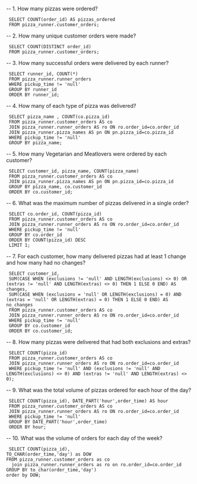 -- 1. How many pizzas were ordered?
     
     SELECT COUNT(order_id) AS pizzas_ordered 
     FROM pizza_runner.customer_orders;

-- 2. How many unique customer orders were made?

     SELECT COUNT(DISTINCT order_id) 
     FROM pizza_runner.customer_orders;

-- 3. How many successful orders were delivered by each runner?

     SELECT runner_id, COUNT(*) 
     FROM pizza_runner.runner_orders 
     WHERE pickup_time != 'null' 
     GROUP BY runner_id 
     ORDER BY runner_id;

-- 4. How many of each type of pizza was delivered?

     SELECT pizza_name , COUNT(co.pizza_id) 
     FROM pizza_runner.customer_orders AS co
     JOIN pizza_runner.runner_orders AS ro ON ro.order_id=co.order_id
     JOIN pizza_runner.pizza_names AS pn ON pn.pizza_id=co.pizza_id
     WHERE pickup_time != 'null'
     GROUP BY pizza_name;
     
-- 5. How many Vegetarian and Meatlovers were ordered by each customer?
     
     SELECT customer_id, pizza_name, COUNT(pizza_name) 
     FROM pizza_runner.customer_orders AS co
     JOIN pizza_runner.pizza_names AS pn ON pn.pizza_id=co.pizza_id
     GROUP BY pizza_name, co.customer_id 
     ORDER BY co.customer_id;
 
 -- 6. What was the maximum number of pizzas delivered in a single order?
 
     SELECT co.order_id, COUNT(pizza_id) 
     FROM pizza_runner.customer_orders AS co
     JOIN pizza_runner.runner_orders AS ro ON ro.order_id=co.order_id
     WHERE pickup_time != 'null'
     GROUP BY co.order_id
     ORDER BY COUNT(pizza_id) DESC
     LIMIT 1;
     
-- 7. For each customer, how many delivered pizzas had at least 1 change and how many had no changes?

     SELECT customer_id, 
     SUM(CASE WHEN (exclusions != 'null' AND LENGTH(exclusions) <> 0) OR (extras != 'null' AND LENGTH(extras) <> 0) THEN 1 ELSE 0 END) AS changes,
     SUM(CASE WHEN (exclusions = 'null' OR LENGTH(exclusions) = 0) AND (extras = 'null' OR LENGTH(extras) = 0) THEN 1 ELSE 0 END) AS no_changes
     FROM pizza_runner.customer_orders AS co
     JOIN pizza_runner.runner_orders AS ro ON ro.order_id=co.order_id
     WHERE pickup_time != 'null'
     GROUP BY co.customer_id
     ORDER BY co.customer_id;

-- 8. How many pizzas were delivered that had both exclusions and extras?

     SELECT COUNT(pizza_id) 
     FROM pizza_runner.customer_orders AS co
     JOIN pizza_runner.runner_orders AS ro ON ro.order_id=co.order_id
     WHERE pickup_time != 'null' AND (exclusions != 'null' AND LENGTH(exclusions) <> 0) AND (extras != 'null' AND LENGTH(extras) <> 0);

-- 9. What was the total volume of pizzas ordered for each hour of the day?

     SELECT COUNT(pizza_id), DATE_PART('hour',order_time) AS hour 
     FROM pizza_runner.customer_orders AS co
     JOIN pizza_runner.runner_orders AS ro ON ro.order_id=co.order_id
     WHERE pickup_time != 'null'
     GROUP BY DATE_PART('hour',order_time) 
     ORDER BY hour;

-- 10. What was the volume of orders for each day of the week?

     SELECT COUNT(pizza_id),
    TO_CHAR(order_time,'day') as DOW
    FROM pizza_runner.customer_orders as co
      join pizza_runner.runner_orders as ro on ro.order_id=co.order_id
    GROUP BY to_char(order_time,'day') 
    order by DOW;
